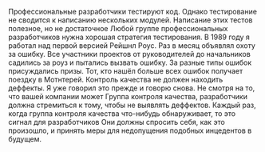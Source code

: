 Профессиональные разработчики тестируют код. Однако тестирование не сводится к написанию нескольких модулей.
Написание этих тестов полезное, но не достаточное
Любой группе профессиональных разработчиков нужна хорошая стратегия тестирования.
В 1989 году я работал над первой версией Рейшнл Роус.
Раз в месяц объявлял охоту за ошибку.
Все участники проектов от руководителей до начальников садились за роуз и пытались вызвать ошибку.
За разные типы ошибок присуждались призы.
Тот, кто нашёл больше всех ошибок получает поездку в Мотнтерей.
Контроль качества не должен находить деффекты. Я уже говорил это прежде и говорю снова.
Не смотря на то, что вашей компании может Группа контроля качества, разработчики должна стремиться к тому, чтобы не выявлять деффектов.
Каждый раз, когда группа контроля качества что-нибудь обнаруживает, то это сигнал для разработчиков
Они должны спросить себя, как это произошло, и принять меры для недопущения подобных инцедентов в будущем.